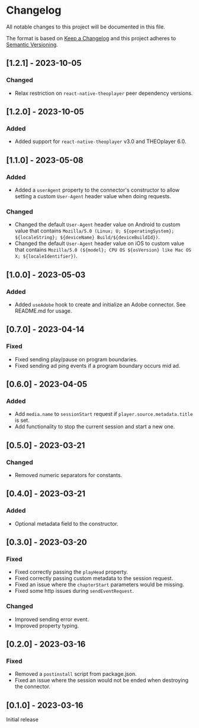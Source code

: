 # Changelog

All notable changes to this project will be documented in this file.

The format is based on [Keep a Changelog](http://keepachangelog.com/en/1.0.0/)
and this project adheres to [Semantic Versioning](http://semver.org/spec/v2.0.0.html).

## [1.2.1] - 2023-10-05

### Changed

- Relax restriction on `react-native-theoplayer` peer dependency versions.

## [1.2.0] - 2023-10-05

### Added

- Added support for `react-native-theoplayer` v3.0 and THEOplayer 6.0.

## [1.1.0] - 2023-05-08

### Added

- Added a `userAgent` property to the connector's constructor to allow setting a custom `User-Agent` header value when doing requests.

### Changed

- Changed the default `User-Agent` header value on Android to custom value that contains `Mozilla/5.0 (Linux; U; ${operatingSystem}; ${localeString}; ${deviceName} Build/${deviceBuildId})`.
- Changed the default `User-Agent` header value on iOS to custom value that contains `Mozilla/5.0 (${model}; CPU OS ${osVersion} like Mac OS X; ${localeIdentifier})`.

## [1.0.0] - 2023-05-03

### Added

- Added `useAdobe` hook to create and initialize an Adobe connector. See README.md for usage.

## [0.7.0] - 2023-04-14

### Fixed

- Fixed sending play/pause on program boundaries.
- Fixed sending ad ping events if a program boundary occurs mid ad.

## [0.6.0] - 2023-04-05

### Added

- Add `media.name` to `sessionStart` request if `player.source.metadata.title` is set.
- Add functionality to stop the current session and start a new one.

## [0.5.0] - 2023-03-21

### Changed

- Removed numeric separators for constants.

## [0.4.0] - 2023-03-21

### Added

- Optional metadata field to the constructor.

## [0.3.0] - 2023-03-20

### Fixed

- Fixed correctly passing the `playHead` property.
- Fixed correctly passing custom metadata to the session request.
- Fixed an issue where the `chapterStart` parameters would be missing.
- Fixed some http issues during `sendEventRequest`.

### Changed

- Improved sending error event.
- Improved property typing.

## [0.2.0] - 2023-03-16

### Fixed

- Removed a `postinstall` script from package.json.
- Fixed an issue where the session would not be ended when destroying the connector.

## [0.1.0] - 2023-03-16

Initial release
